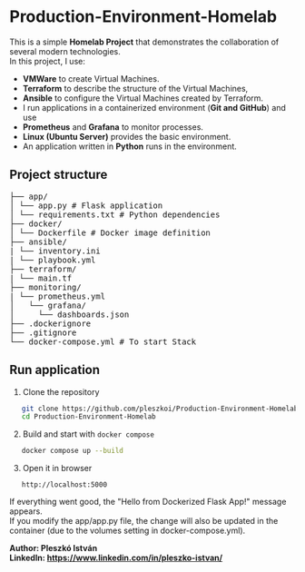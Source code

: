 # Production-Environment-Homelab

This is a simple **Homelab Project** that demonstrates the collaboration of several modern technologies.\
In this project, I use: 
- **VMWare** to create Virtual Machines.
- **Terraform** to describe the structure of the Virtual Machines,
- **Ansible** to configure the Virtual Machines created by Terraform.
- I run applications in a containerized environment (**Git and GitHub**) and use
- **Prometheus** and **Grafana** to monitor processes.
- **Linux (Ubuntu Server)** provides the basic environment.
- An application written in **Python** runs in the environment.

## Project structure
<pre>
├── app/
│ └── app.py # Flask application
│ └── requirements.txt # Python dependencies
├── docker/
│ └── Dockerfile # Docker image definition
├── ansible/
| └── inventory.ini
| └── playbook.yml
├── terraform/
| └── main.tf
├── monitoring/
| └── prometheus.yml
│   └── grafana/
│     └── dashboards.json
├── .dockerignore
├── .gitignore
└── docker-compose.yml # To start Stack
</pre>
## Run application

1. Clone the repository
```bash
   git clone https://github.com/pleszkoi/Production-Environment-Homelab.git
   cd Production-Environment-Homelab
```
2. Build and start with `docker compose`
```bash
   docker compose up --build
```
3. Open it in browser
```arduino
   http://localhost:5000
```

If everything went good, the "Hello from Dockerized Flask App!" message appears.\
If you modify the app/app.py file, the change will also be updated in the container (due to the volumes setting in docker-compose.yml).

**Author: Pleszkó István**\
**LinkedIn: https://www.linkedin.com/in/pleszko-istvan/**
